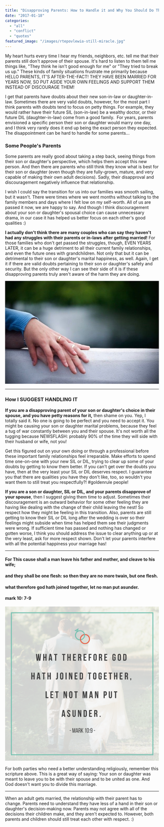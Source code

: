 ```yaml
---
title: "Disapproving Parents: How to Handle it and Why You Should Do That Now"
date: "2017-01-18"
categories: 
  - "all"
  - "conflict"
  - "quotes"
featured_image: "/images/rtepovlewia-still-miracle.jpg"
---
```


My heart hurts every time I hear my friends, neighbors, etc. tell me that their parents still don't approve of their spouse. It's hard to listen to them tell me things like, "They think he isn't good enough for me" or "They tried to break us up." These kinds of family situations frustrate me primarily because HELLO PARENTS, IT'S AFTER-THE-FACT! THEY HAVE BEEN MARRIED FOR YEARS NOW, SO PUT ASIDE YOUR OWN FEELINGS AND SUPPORT THEM INSTEAD OF DISCOURAGE THEM!

I get that parents have doubts about their new son-in-law or daughter-in-law. Sometimes there are very valid doubts, however, for the most part I think parents with doubts tend to focus on petty things. For example, they would rather have their future SIL (son-in-law) be a wealthy doctor, or their future DIL (daughter-in-law) come from a good family.  For years, parents envisioned a specific person their son or daughter would marry one day, and I think very rarely does it end up being the exact person they expected. The disappointment can be hard to handle for some parents...

### Some People's Parents

Some parents are really good about taking a step back, seeing things from their son or daughter's perspective, which helps them accept this new person. And then there are parents who still think they know what is best for their son or daughter (even though they are fully-grown, mature, and very capable of making their own adult decisions). Sadly, their disapproval and discouragement negatively influence that relationship.

I wish I could say the transition for us into our families was smooth sailing, but it wasn't. There were times where we went months without talking to the family members and days where I felt low on my self-worth. All of us are passed it now, we are happy to say. And though I think discouragement about your son or daughter's spousal choice can cause unnecessary drama, in our case it has helped us better focus on each other's good qualities :)

**I actually don't think there are many couples who can say they haven't had any struggles with their parents or in-laws after getting married!** For those families who don't get passed the struggles, though, EVEN YEARS LATER, it can be a huge detriment to all their current family relationships, and even the future ones with grandchildren. Not only that but it can be detrimental to their son or daughter's marital happiness, as well. Again, I get it if there are valid doubts pertaining to their son or daughter's safety and security. But the only other way I can see their side of it is if these disapproving parents truly aren't aware of the harm they are doing.

![mark 10:9 , mark scriptures on man and wife, scriptures on man and wife, cleave to his wife, mark 10: 7-9, marriage quotes, biblical quotes about marriage, disapproving parents, disapproving parents of son in law, disapproving parents of daughter in law, how to deal with in laws, struggles with in laws, disrespectful in laws, marriage advice, extended family in marriage, dealing with extended family in marriage, healthy extended family relationships, newlywed help,](/images/zss1s9df5aq-thomas-curryer.jpg)

* * *

### How I SUGGEST HANDLING IT

**If you are a disapproving parent of your son or daughter's choice in their spouse, and you have petty reasons for it,** then shame on you. Yep, I totally said it. No one is going to be perfect and you need to accept it. You might be causing your son or daughter marital problems, because they feel a tug of war constantly between you and their spouse. It's not worth all the tugging because NEWSFLASH: probably 90% of the time they will side with their husband or wife, not you!

Get this figured out on your own doing or through a professional before these important family relationships feel irreparable. Make efforts to spend time one-on-one with your new SIL or DIL, trying to clear up some of your doubts by getting to know them better. If you can't get over the doubts you have, then at the very least your SIL or DIL deserves respect. I guarantee you that there are qualities you have they don't like, too, so wouldn't you want them to still treat you respectfully?! #goldenrule people!

**If you are a son or daughter, SIL or DIL, and your parents disapprove of your spouse**, then I suggest giving them time to adjust. Sometimes their discouragement is an outward behavior for some other feeling they are having like dealing with the change of their child leaving the nest! So respect how they might be feeling in this transition. Also, parents are still getting to know their SIL or DIL long after the wedding is over so their feelings might subside when time has helped them see their judgments were wrong. If sufficient time has passed and nothing has changed or gotten worse, I think you should address the issue to clear anything up or at the very least, ask for more respect shown. Don't let your parents interfere with all the potential happiness your marriage has!

* * *

#### For This cause shall a man leave his father and mother, and cleave to his wife;

#### and they shall be one flesh: so then they are no more twain, but one flesh.

#### what therefore god hath joined together, let no man put asunder.

#### mark 10: 7-9

![mark 10:9 , mark scriptures on man and wife, scriptures on man and wife, cleave to his wife, mark 10: 7-9, marriage quotes, biblical quotes about marriage, disapproving parents, disapproving parents of son in law, disapproving parents of daughter in law, how to deal with in laws, struggles with in laws, disrespectful in laws, marriage advice, extended family in marriage, dealing with extended family in marriage, healthy extended family relationships, newlywed help,](/images/design-option-for-quotes.png)

For both parties who need a better understanding religiously, remember this scripture above. This is a great way of saying: Your son or daughter was meant to leave you to be with their spouse and to be united as one. And God doesn't want you to divide this marriage.

* * *

When an adult gets married, the relationship with their parent has to change. Parents need to understand they have less of a hand in their son or daughter's decision-making now. Parents may not agree with all of the decisions their children make, and they aren't expected to. However, both parents and children should still treat each other with respect. :)
